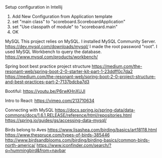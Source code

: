 Setup configuration in Intellij
1. Add New Configuration from Application template
2. set "main class" to "scoreboard.ScoreboardApplication"
3. set "Use classpath of module" to "scoreboard.main"
4. OK

MySQL
This project relies on MySQL. I installed MySQL Community Server. https://dev.mysql.com/downloads/mysql/
I made the root password "root".
I used MySQL Workbench to query the database. https://www.mysql.com/products/workbench/

Spring boot best practice project structure
https://medium.com/the-resonant-web/spring-boot-2-0-starter-kit-part-1-23ddff0c7da2
https://medium.com/the-resonant-web/spring-boot-2-0-project-structure-and-best-practices-part-2-7137bdcba7d3

Bootiful:
https://youtu.be/P6rwKHnXUJI

Intro to React:
https://vimeo.com/213710634

Connecting with MySQL
https://docs.spring.io/spring-data/data-commons/docs/1.6.1.RELEASE/reference/html/repositories.html
https://spring.io/guides/gs/accessing-data-mysql/

Birds belong to Aves
https://www.lisashea.com/birding/basics/art18118.html
https://www.thespruce.com/types-of-birds-385446
http://www.birdsandblooms.com/birding/birding-basics/common-birds-north-america/
https://www.iconfinder.com/search/?q=hummingbird&from=navbar
